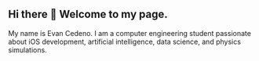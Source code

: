 ## Hi there 👋 Welcome to my page.

My name is Evan Cedeno. I am a computer engineering student passionate about iOS development, artificial intelligence, data science, and physics simulations. 
